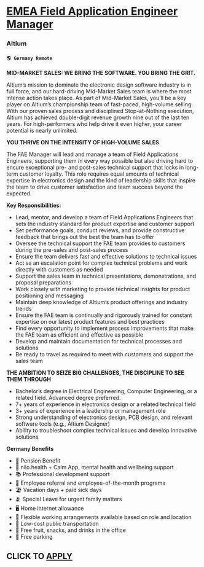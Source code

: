# [EMEA Field Application Engineer Manager](https://www.remotewlb.com/apply/emea-field-application-engineer-manager)  
### Altium  
#### `🌎 Germany Remote`  

**MID-MARKET SALES: WE BRING THE SOFTWARE. YOU BRING THE GRIT.**

Altium’s mission to dominate the electronic design software industry is in full force, and our hard-driving Mid-Market Sales team is where the most intense action takes place. As part of Mid-Market Sales, you’ll be a key player on Altium’s championship team of fast-paced, high-volume selling. With our proven sales process and disciplined Stop-at-Nothing execution, Altium has achieved double-digit revenue growth nine out of the last ten years. For high-performers who help drive it even higher, your career potential is nearly unlimited.

**YOU THRIVE ON THE INTENSITY OF HIGH-VOLUME SALES**

The FAE Manager will lead and manage a team of Field Applications Engineers, supporting them in every way possible but also driving hard to ensure exceptional pre- and post-sales technical support that locks in long-term customer loyalty. This role requires equal amounts of technical expertise in electronics design and the kind of leadership skills that inspire the team to drive customer satisfaction and team success beyond the expected.

**Key Responsibilities:**

  * Lead, mentor, and develop a team of Field Applications Engineers that sets the industry standard for product expertise and customer support
  * Set performance goals, conduct reviews, and provide constructive feedback that brings out the best the team has to offer
  * Oversee the technical support the FAE team provides to customers during the pre-sales and post-sales process
  * Ensure the team delivers fast and effective solutions to technical issues
  * Act as an escalation point for complex technical problems and work directly with customers as needed
  * Support the sales team in technical presentations, demonstrations, and proposal preparations
  * Work closely with marketing to provide technical insights for product positioning and messaging
  * Maintain deep knowledge of Altium’s product offerings and industry trends
  * Ensure the FAE team is continually and rigorously trained for constant expertise on our latest product features and best practices
  * Find every opportunity to implement process improvements that make the FAE team as efficient and effective as possible
  * Develop and maintain documentation for technical processes and solutions
  * Be ready to travel as required to meet with customers and support the sales team

**THE AMBITION TO SEIZE BIG CHALLENGES, THE DISCIPLINE TO SEE THEM THROUGH**

  * Bachelor’s degree in Electrical Engineering, Computer Engineering, or a related field. Advanced degree preferred.
  * 7+ years of experience in electronics design or a related technical field
  * 3+ years of experience in a leadership or management role
  * Strong understanding of electronics design, PCB design, and relevant software tools (e.g., Altium Designer)
  * Ability to troubleshoot complex technical issues and develop innovative solutions

**Germany Benefits**

  * 🌅 Pension Benefit 
  * 🧘 nilo.health + Calm App, mental health and wellbeing support
  * 📚 Professional development support
  * 🥳 Employee referral and employee-of-the-month programs
  * 🏖 Vacation days + paid sick days 
  * 🫂 Special Leave for urgent family matters
  * 🖥 Home internet allowance 
  * 🏡 Flexible working arrangements available based on role and location
  * 🚌 Low-cost public transportation
  * 🥪 Free fruit, snacks, and drinks in the office
  * 🚗 Free parking 

  
## CLICK TO [APPLY](https://www.remotewlb.com/apply/emea-field-application-engineer-manager)

